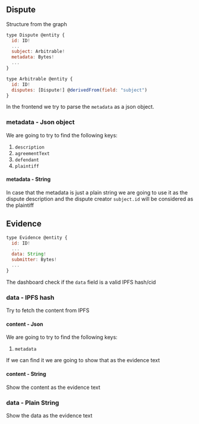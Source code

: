 
## Dispute

Structure from the graph

```javascript
type Dispute @entity {
  id: ID!
  ...
  subject: Arbitrable!
  metadata: Bytes!
  ...
}
```

```javascript
type Arbitrable @entity {
  id: ID!
  disputes: [Dispute!] @derivedFrom(field: "subject")
}
```

In the frontend we try to parse the `metadata` as a json object.

### metadata - Json object

We are going to try to find the following keys:

1. `description`
2. `agreementText`
3. `defendant`
4. `plaintiff`

#### metadata - String

In case that the metadata is just a plain string we are going to use it as the dispute description and the dispute creator `subject.id` will be considered as the plaintiff


## Evidence

```javascript
type Evidence @entity {
  id: ID!
  ...
  data: String!
  submitter: Bytes!
  ...
}
```

The dashboard check if the `data` field is a valid IPFS hash/cid

### data - IPFS hash

Try to fetch the content from IPFS

#### content - Json

We are going to try to find the following keys:

1. `metadata`

If we can find it we are going to show that as the evidence text

#### content - String

Show the content as the evidence text

### data - Plain String

Show the data as the evidence text

